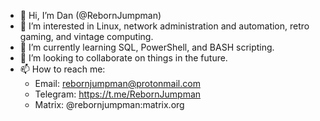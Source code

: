- 👋 Hi, I’m Dan (@RebornJumpman)
- 👀 I’m interested in Linux, network administration and automation, retro gaming, and vintage computing.
- 🌱 I’m currently learning SQL, PowerShell, and BASH scripting. 
- 💞️ I’m looking to collaborate on things in the future.
- 📫 How to reach me:
    - Email: rebornjumpman@protonmail.com
    - Telegram: https://t.me/RebornJumpman
    - Matrix: @rebornjumpman:matrix.org
    

<!---
RebornJumpman/RebornJumpman is a ✨ special ✨ repository because its `README.md` (this file) appears on your GitHub profile.
You can click the Preview link to take a look at your changes.
--->
